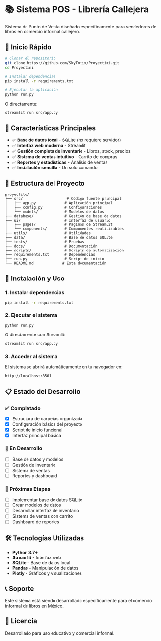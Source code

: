 # 📚 Sistema POS - Librería Callejera

Sistema de Punto de Venta diseñado específicamente para vendedores de libros en comercio informal callejero.

## 🚀 Inicio Rápido

```bash
# Clonar el repositorio
git clone https://github.com/SkyTotix/Proyectini.git
cd Proyectini

# Instalar dependencias
pip install -r requirements.txt

# Ejecutar la aplicación
python run.py
```

O directamente:
```bash
streamlit run src/app.py
```

## 🎯 Características Principales

- ✅ **Base de datos local** - SQLite (no requiere servidor)
- ✅ **Interfaz web moderna** - Streamlit
- ✅ **Gestión completa de inventario** - Libros, stock, precios
- ✅ **Sistema de ventas intuitivo** - Carrito de compras
- ✅ **Reportes y estadísticas** - Análisis de ventas
- ✅ **Instalación sencilla** - Un solo comando

## 📁 Estructura del Proyecto

```
proyectito/
├── src/                    # Código fuente principal
│   ├── app.py             # Aplicación principal
│   ├── config.py          # Configuraciones
│   └── models/            # Modelos de datos
├── database/              # Gestión de base de datos
├── ui/                    # Interfaz de usuario
│   ├── pages/             # Páginas de Streamlit
│   └── components/        # Componentes reutilizables
├── utils/                 # Utilidades
├── data/                  # Base de datos SQLite
├── tests/                 # Pruebas
├── docs/                  # Documentación
├── scripts/               # Scripts de automatización
├── requirements.txt       # Dependencias
├── run.py                 # Script de inicio
└── README.md             # Esta documentación
```

## 🚀 Instalación y Uso

### 1. Instalar dependencias

```bash
pip install -r requirements.txt
```

### 2. Ejecutar el sistema

```bash
python run.py
```

O directamente con Streamlit:
```bash
streamlit run src/app.py
```

### 3. Acceder al sistema

El sistema se abrirá automáticamente en tu navegador en:
```
http://localhost:8501
```

## 📋 Estado del Desarrollo

### ✅ Completado
- [x] Estructura de carpetas organizada
- [x] Configuración básica del proyecto
- [x] Script de inicio funcional
- [x] Interfaz principal básica

### 🔄 En Desarrollo
- [ ] Base de datos y modelos
- [ ] Gestión de inventario
- [ ] Sistema de ventas
- [ ] Reportes y dashboard

### 📅 Próximas Etapas
- [ ] Implementar base de datos SQLite
- [ ] Crear modelos de datos
- [ ] Desarrollar interfaz de inventario
- [ ] Sistema de ventas con carrito
- [ ] Dashboard de reportes

## 🛠️ Tecnologías Utilizadas

- **Python 3.7+**
- **Streamlit** - Interfaz web
- **SQLite** - Base de datos local
- **Pandas** - Manipulación de datos
- **Plotly** - Gráficos y visualizaciones

## 📞 Soporte

Este sistema está siendo desarrollado específicamente para el comercio informal de libros en México.

## 📄 Licencia

Desarrollado para uso educativo y comercial informal.
